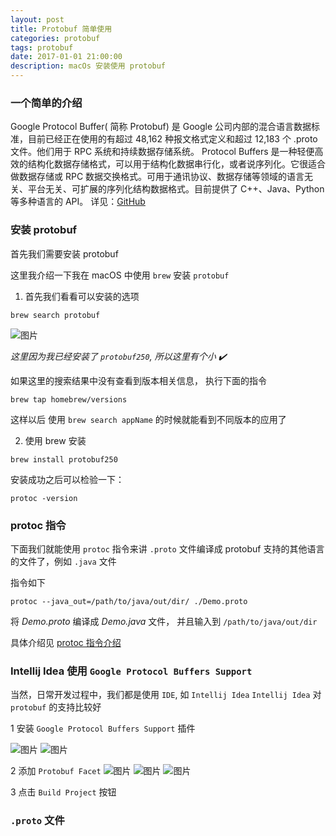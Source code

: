 ```yaml
---
layout: post
title: Protobuf 简单使用
categories: protobuf
tags: protobuf
date: 2017-01-01 21:00:00
description: macOs 安装使用 protobuf
---
```


### 一个简单的介绍
Google Protocol Buffer( 简称 Protobuf) 是 Google 公司内部的混合语言数据标准，目前已经正在使用的有超过 48,162 种报文格式定义和超过 12,183 个 .proto 文件。他们用于 RPC 系统和持续数据存储系统。
Protocol Buffers 是一种轻便高效的结构化数据存储格式，可以用于结构化数据串行化，或者说序列化。它很适合做数据存储或 RPC 数据交换格式。可用于通讯协议、数据存储等领域的语言无关、平台无关、可扩展的序列化结构数据格式。目前提供了 C++、Java、Python 等多种语言的 API。
详见：[GitHub](https://github.com/google/protobuf)


### 安装 protobuf
首先我们需要安装 protobuf

这里我介绍一下我在 macOS 中使用 `brew` 安装 `protobuf`

1. 首先我们看看可以安装的选项

```shell
brew search protobuf
```
![图片](/assets/picture/brew_search_protobuf.png "brew search protobuf 结果图")

*这里因为我已经安装了 `protobuf250`, 所以这里有个小 ✔️*

如果这里的搜索结果中没有查看到版本相关信息， 执行下面的指令

```shell
brew tap homebrew/versions
```

这样以后 使用 `brew search appName` 的时候就能看到不同版本的应用了

2. 使用 brew 安装

```shell
brew install protobuf250
```

安装成功之后可以检验一下：
```
protoc -version
```

### protoc 指令

下面我们就能使用 `protoc` 指令来讲 `.proto` 文件编译成 protobuf 支持的其他语言的文件了，例如 `.java` 文件

指令如下

```shell
protoc --java_out=/path/to/java/out/dir/ ./Demo.proto
```

将 *Demo.proto* 编译成 *Demo.java* 文件， 并且输入到 `/path/to/java/out/dir`

具体介绍见
[protoc 指令介绍]("https://summerbuger.github.io/2017/01/01/protoc%E6%8C%87%E4%BB%A4%E4%BB%8B%E7%BB%8D.html", "protoc 指令介绍")

### Intellij Idea 使用 `Google Protocol Buffers Support`

当然，日常开发过程中，我们都是使用 `IDE`, 如 `Intellij Idea`
`Intellij Idea` 对 `protobuf` 的支持比较好

1 安装 `Google Protocol Buffers Support` 插件

![图片](/assets/picture/intellij_idea_proto_plugin.png "搜索 proto 相关插件")
![图片](/assets/picture/google_protocol_buffers_support.png "Google Protocol Buffers Support")

2 添加 `Protobuf Facet`
![图片](/assets/picture/project_setting_modules.png "Project Setting modules")
![图片](/assets/picture/protobuf_facet.png "添加 Protobuf Facet")
![图片](/assets/picture/java_output_dir.png "设置 java 文件输出文件夹")


3 点击 `Build Project` 按钮

### `.proto` 文件
